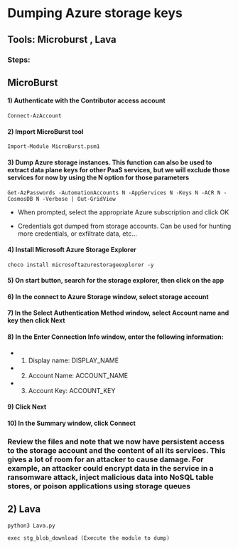 # Dumping Azure storage keys

## Tools: Microburst , Lava

### Steps:

## MicroBurst

#### 1) Authenticate with the Contributor access account

    Connect-AzAccount 

#### 2) Import MicroBurst tool

    Import-Module MicroBurst.psm1

#### 3) Dump Azure storage instances. This function can also be used to extract data plane keys for other PaaS services, but we will exclude those services for now by using the N option for those parameters

    Get-AzPasswords -AutomationAccounts N -AppServices N -Keys N -ACR N -CosmosDB N -Verbose | Out-GridView 

 - When prompted, select the appropriate Azure subscription and click OK

 - Credentials got dumped from storage accounts. Can be used for hunting more credentials, or exfiltrate data, etc...

#### 4) Install Microsoft Azure Storage Explorer

    choco install microsoftazurestorageexplorer -y 

#### 5) On start button, search for the storage explorer, then click on the app

#### 6) In the connect to Azure Storage window, select storage account

#### 7) In the Select Authentication Method window, select Account name and key then click Next

#### 8) In the Enter Connection Info window, enter the following information:

 - 1) Display name: DISPLAY_NAME

 - 2) Account Name: ACCOUNT_NAME

 - 3) Account Key: ACCOUNT_KEY

#### 9) Click Next

#### 10) In the Summary window, click Connect

### Review the files and note that we now have persistent access to the storage account and the content of all its services. This gives a lot of room for an attacker to cause damage. For example, an attacker could encrypt data in the service in a ransomware attack, inject malicious data into NoSQL table stores, or poison applications using storage queues

## 2) Lava

    python3 Lava.py

    exec stg_blob_download (Execute the module to dump)
